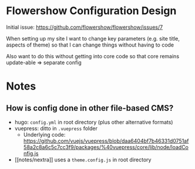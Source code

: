 # Flowershow Configuration Design

Initial issue: https://github.com/flowershow/flowershow/issues/7

When setting up my site I want to change key parameters (e.g. site title, aspects of theme) so that I can change things without having to code

Also want to do this without getting into core code so that core remains update-able => separate config

# Notes

## How is config done in other file-based CMS?

- hugo: `config.yml` in root directory (plus other alternative formats)
- vuepress: ditto in `.vuepress` folder
  - Underlying code: https://github.com/vuejs/vuepress/blob/daa6404bf7b46331d0751af58a2c8a6c5c7cc3f9/packages/%40vuepress/core/lib/node/loadConfig.js
- [[notes/nextra]] uses a `theme.config.js` in root directory
